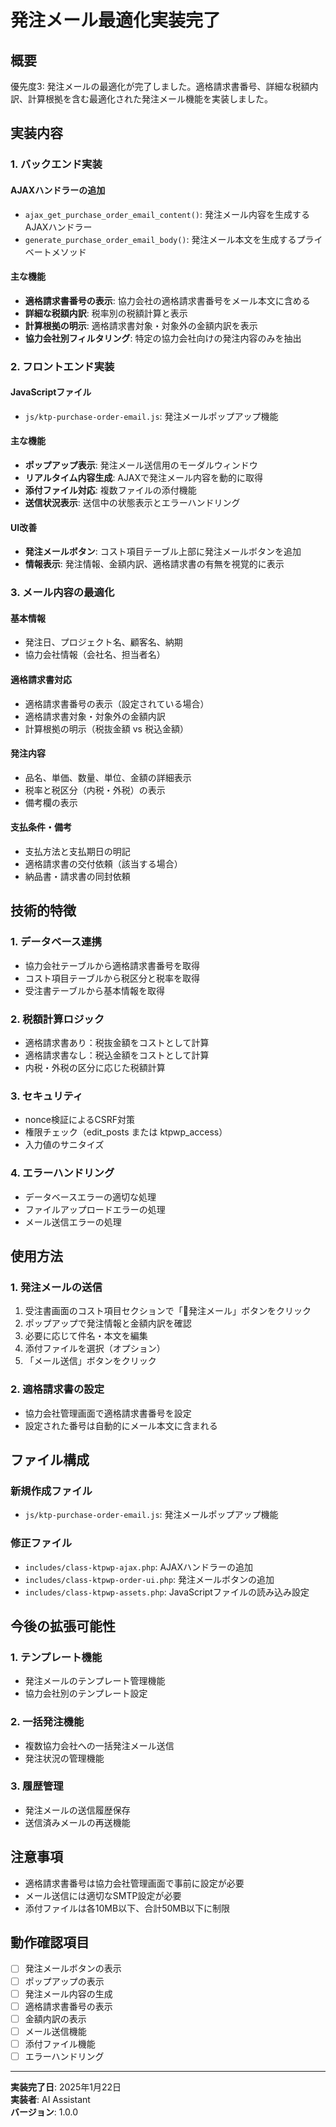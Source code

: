 # 発注メール最適化実装完了

## 概要

優先度3: 発注メールの最適化が完了しました。適格請求書番号、詳細な税額内訳、計算根拠を含む最適化された発注メール機能を実装しました。

## 実装内容

### 1. バックエンド実装

#### AJAXハンドラーの追加
- `ajax_get_purchase_order_email_content()`: 発注メール内容を生成するAJAXハンドラー
- `generate_purchase_order_email_body()`: 発注メール本文を生成するプライベートメソッド

#### 主な機能
- **適格請求書番号の表示**: 協力会社の適格請求書番号をメール本文に含める
- **詳細な税額内訳**: 税率別の税額計算と表示
- **計算根拠の明示**: 適格請求書対象・対象外の金額内訳を表示
- **協力会社別フィルタリング**: 特定の協力会社向けの発注内容のみを抽出

### 2. フロントエンド実装

#### JavaScriptファイル
- `js/ktp-purchase-order-email.js`: 発注メールポップアップ機能

#### 主な機能
- **ポップアップ表示**: 発注メール送信用のモーダルウィンドウ
- **リアルタイム内容生成**: AJAXで発注メール内容を動的に取得
- **添付ファイル対応**: 複数ファイルの添付機能
- **送信状況表示**: 送信中の状態表示とエラーハンドリング

#### UI改善
- **発注メールボタン**: コスト項目テーブル上部に発注メールボタンを追加
- **情報表示**: 発注情報、金額内訳、適格請求書の有無を視覚的に表示

### 3. メール内容の最適化

#### 基本情報
- 発注日、プロジェクト名、顧客名、納期
- 協力会社情報（会社名、担当者名）

#### 適格請求書対応
- 適格請求書番号の表示（設定されている場合）
- 適格請求書対象・対象外の金額内訳
- 計算根拠の明示（税抜金額 vs 税込金額）

#### 発注内容
- 品名、単価、数量、単位、金額の詳細表示
- 税率と税区分（内税・外税）の表示
- 備考欄の表示

#### 支払条件・備考
- 支払方法と支払期日の明記
- 適格請求書の交付依頼（該当する場合）
- 納品書・請求書の同封依頼

## 技術的特徴

### 1. データベース連携
- 協力会社テーブルから適格請求書番号を取得
- コスト項目テーブルから税区分と税率を取得
- 受注書テーブルから基本情報を取得

### 2. 税額計算ロジック
- 適格請求書あり：税抜金額をコストとして計算
- 適格請求書なし：税込金額をコストとして計算
- 内税・外税の区分に応じた税額計算

### 3. セキュリティ
- nonce検証によるCSRF対策
- 権限チェック（edit_posts または ktpwp_access）
- 入力値のサニタイズ

### 4. エラーハンドリング
- データベースエラーの適切な処理
- ファイルアップロードエラーの処理
- メール送信エラーの処理

## 使用方法

### 1. 発注メールの送信
1. 受注書画面のコスト項目セクションで「📧発注メール」ボタンをクリック
2. ポップアップで発注情報と金額内訳を確認
3. 必要に応じて件名・本文を編集
4. 添付ファイルを選択（オプション）
5. 「メール送信」ボタンをクリック

### 2. 適格請求書の設定
- 協力会社管理画面で適格請求書番号を設定
- 設定された番号は自動的にメール本文に含まれる

## ファイル構成

### 新規作成ファイル
- `js/ktp-purchase-order-email.js`: 発注メールポップアップ機能

### 修正ファイル
- `includes/class-ktpwp-ajax.php`: AJAXハンドラーの追加
- `includes/class-ktpwp-order-ui.php`: 発注メールボタンの追加
- `includes/class-ktpwp-assets.php`: JavaScriptファイルの読み込み設定

## 今後の拡張可能性

### 1. テンプレート機能
- 発注メールのテンプレート管理機能
- 協力会社別のテンプレート設定

### 2. 一括発注機能
- 複数協力会社への一括発注メール送信
- 発注状況の管理機能

### 3. 履歴管理
- 発注メールの送信履歴保存
- 送信済みメールの再送機能

## 注意事項

- 適格請求書番号は協力会社管理画面で事前に設定が必要
- メール送信には適切なSMTP設定が必要
- 添付ファイルは各10MB以下、合計50MB以下に制限

## 動作確認項目

- [ ] 発注メールボタンの表示
- [ ] ポップアップの表示
- [ ] 発注メール内容の生成
- [ ] 適格請求書番号の表示
- [ ] 金額内訳の表示
- [ ] メール送信機能
- [ ] 添付ファイル機能
- [ ] エラーハンドリング

---

**実装完了日**: 2025年1月22日  
**実装者**: AI Assistant  
**バージョン**: 1.0.0 